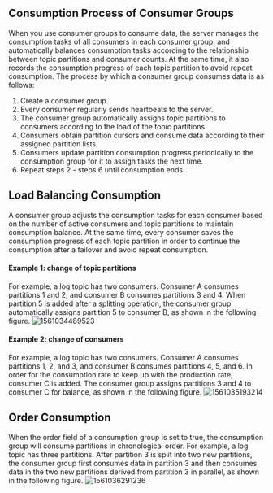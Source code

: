 ## Consumption Process of Consumer Groups

When you use consumer groups to consume data, the server manages the consumption tasks of all consumers in each consumer group, and automatically balances consumption tasks according to the relationship between topic partitions and consumer counts. At the same time, it also records the consumption progress of each topic partition to avoid repeat consumption. The process by which a consumer group consumes data is as follows:

1. Create a consumer group.
2. Every consumer regularly sends heartbeats to the server.
3. The consumer group automatically assigns topic partitions to consumers according to the load of the topic partitions.
4. Consumers obtain partition cursors and consume data according to their assigned partition lists.
5. Consumers update partition consumption progress periodically to the consumption group for it to assign tasks the next time.
6. Repeat steps 2 - steps 6 until consumption ends.



## Load Balancing Consumption

A consumer group adjusts the consumption tasks for each consumer based on the number of active consumers and topic partitions to maintain consumption balance. At the same time, every consumer saves the consumption progress of each topic partition in order to continue the consumption after a failover and avoid repeat consumption.

#### Example 1: change of topic partitions

For example, a log topic has two consumers. Consumer A consumes partitions 1 and 2, and consumer B consumes partitions 3 and 4. When partition 5 is added after a splitting operation, the consumer group automatically assigns partition 5 to consumer B, as shown in the following figure.
![1561034489523](https://main.qcloudimg.com/raw/96e552cfe73f842a2212b218f9c3fa10.png)



#### Example 2: change of consumers

For example, a log topic has two consumers. Consumer A consumes partitions 1, 2, and 3, and consumer B consumes partitions 4, 5, and 6. In order for the consumption rate to keep up with the production rate, consumer C is added. The consumer group assigns partitions 3 and 4 to consumer C for balance, as shown in the following figure.
![1561035193214](https://main.qcloudimg.com/raw/9fa176361f303f4f28d5c7667957d9ee.png)



## Order Consumption

When the order field of a consumption group is set to true, the consumption group will consume partitions in chronological order. For example, a log topic has three partitions. After partition 3 is split into two new partitions, the consumer group first consumes data in partition 3 and then consumes data in the two new partitions derived from partition 3 in parallel, as shown in the following figure.
![1561036291236](https://main.qcloudimg.com/raw/501a5daa40ad3c69cc4f166352713ae2.png)
